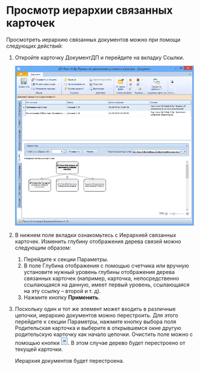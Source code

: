 # Просмотр иерархии связанных карточек

Просмотреть иерархию связанных документов можно при помощи следующих действий:

1. Откройте карточку ДокументДП и перейдите на вкладку Ссылки.

   ![Вкладка «Ссылки»карточки документа](img/Card_Doc_Tab_Links.png "Вкладка «Ссылки»карточки документа")

2. В нижнем поле вкладки ознакомьтесь с Иерархией связанных карточек. Изменить глубину отображения дерева связей можно следующим образом:

   1. Перейдите к секции Параметры.
   2. В поле Глубина отображения с помощью счетчика или вручную установите нужный уровень глубины отображения дерева связанных карточек (например, карточка, непосредственно ссылающаяся на данную, имеет первый уровень, ссылающаяся на эту ссылку – второй и т. д).
   3. Нажмите кнопку **Применить**.

3. Поскольку один и тот же элемент может входить в различные цепочки, иерархию документов можно перестроить. Для этого перейдите к секции Параметры, нажмите кнопку выбора поля Родительская карточка и выберите в открывшемся окне другую родительскую карточку как начало цепочки. Очистить поле можно с помощью кнопки ![](img/Buttons/Delet.png). В этом случае дерево будет перестроено от текущей карточки.

   Иерархия документов будет перестроена.